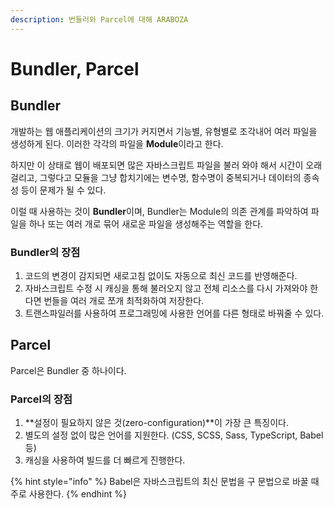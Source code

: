 ```yaml
---
description: 번들러와 Parcel에 대해 ARABOZA
---
```


# Bundler, Parcel

## Bundler

개발하는 웹 애플리케이션의 크기가 커지면서 기능별, 유형별로 조각내어 여러 파일을 생성하게 된다. 이러한 각각의 파일을 **Module**이라고 한다.

하지만 이 상태로 웹이 배포되면 많은 자바스크립트 파일을 불러 와야 해서 시간이 오래걸리고, 그렇다고 모듈을 그냥 합치기에는 변수명, 함수명이 중복되거나 데이터의 종속성 등이 문제가 될 수 있다.

이럴 때 사용하는 것이 **Bundler**이며, Bundler는 Module의 의존 관계를 파악하여 파일을 하나 또는 여러 개로 묶어 새로운 파일을 생성해주는 역할을 한다.

### Bundler의 장점

1. 코드의 변경이 감지되면 새로고침 없이도 자동으로 최신 코드를 반영해준다.&#x20;
2. 자바스크립트 수정 시 캐싱을 통해 불러오지 않고 전체 리소스를 다시 가져와야 한다면 번들을 여러 개로 쪼개 최적화하여 저장한다.
3. 트랜스파일러를 사용하여 프로그래밍에 사용한 언어를 다른 형태로 바꿔줄 수 있다.&#x20;



## Parcel

Parcel은 Bundler 중 하나이다.

### Parcel의 장점

1. **설정이 필요하지 않은 것(zero-configuration)**이 가장 큰 특징이다.
2. 별도의 설정 없이 많은 언어를 지원한다. (CSS, SCSS, Sass, TypeScript, Babel 등)
3. 캐싱을 사용하여 빌드를 더 빠르게 진행한다.

{% hint style="info" %}
Babel은 자바스크립트의 최신 문법을 구 문법으로 바꿀 때 주로 사용한다.
{% endhint %}
